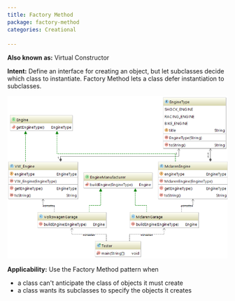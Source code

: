 ```yaml
---
title: Factory Method
package: factory-method
categories: Creational

---
```


**Also known as:** Virtual Constructor

**Intent:** Define an interface for creating an object, but let subclasses
decide which class to instantiate. Factory Method lets a class defer
instantiation to subclasses.

![alt text](https://github.com/mike100casey/DesignPatterns/blob/master/img/Factory.PNG?raw=true)

**Applicability:** Use the Factory Method pattern when

* a class can't anticipate the class of objects it must create
* a class wants its subclasses to specify the objects it creates
